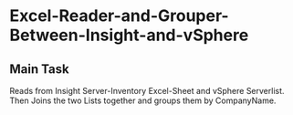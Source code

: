 # Excel-Reader-and-Grouper-Between-Insight-and-vSphere

<h2>Main Task</h2>
Reads from Insight Server-Inventory Excel-Sheet and vSphere Serverlist.
Then Joins the two Lists together and groups them by CompanyName.
